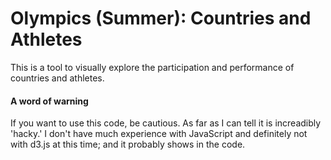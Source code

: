 # Olympics (Summer): Countries and Athletes

This is a tool to visually explore the participation and performance of countries and athletes.

#### A word of warning
If you want to use this code, be cautious. As far as I can tell it is increadibly 'hacky.'
I don't have much experience with JavaScript and definitely not with d3.js at this time; and it
probably shows in the code.

